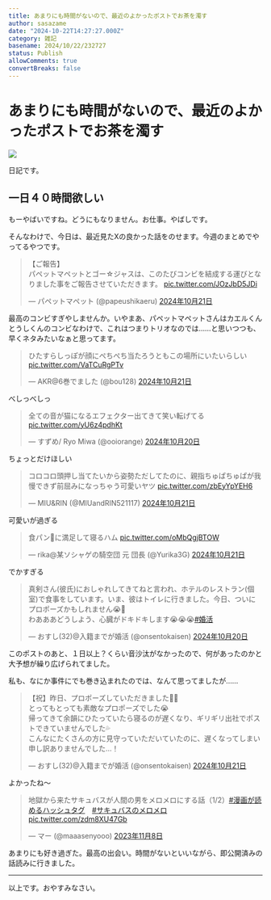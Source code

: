 ```yaml
---
title: あまりにも時間がないので、最近のよかったポストでお茶を濁す
author: sasazame
date: "2024-10-22T14:27:27.000Z"
category: 雑記
basename: 2024/10/22/232727
status: Publish
allowComments: true
convertBreaks: false
---
```

# あまりにも時間がないので、最近のよかったポストでお茶を濁す

![](https://cdn-ak.f.st-hatena.com/images/fotolife/s/sasazame/20230908/20230908202155.png)

日記です。

<!-- Extended Body -->

## 一日４０時間欲しい

もーやばいですね。どうにもなりません。お仕事。やばしです。

そんなわけで、今日は、最近見たXの良かった話をのせます。今週のまとめでやってるやつです。

> 【ご報告】  
> パペットマペットとゴー☆ジャスは、このたびコンビを結成する運びとなりました事をご報告させていただきます。 [pic.twitter.com/JOzJbD5JDi](https://t.co/JOzJbD5JDi)
> 
> — パペットマペット (@papeushikaeru) [2024年10月21日](https://twitter.com/papeushikaeru/status/1848257642868978008?ref_src=twsrc%5Etfw)

最高のコンビすぎやしませんか。いやまあ、パペットマペットさんはカエルくんとうしくんのコンビなわけで、これはつまりトリオなのでは……と思いつつも、早くネタみたいなぁと思ってます。

  

> ひたすらしっぽが顔にぺちぺち当たろうともこの場所にいたいらしい [pic.twitter.com/VaTCuRgPTv](https://t.co/VaTCuRgPTv)
> 
> — AKR@6巻でました (@bou128) [2024年10月21日](https://twitter.com/bou128/status/1848326979797610991?ref_src=twsrc%5Etfw)

べしっべしっ

  

> 全ての音が猫になるエフェクター出てきて笑い転げてる [pic.twitter.com/yU6z4pdhKt](https://t.co/yU6z4pdhKt)
> 
> — すずめ/ Ryo Miwa (@ooiorange) [2024年10月20日](https://twitter.com/ooiorange/status/1848145631883489363?ref_src=twsrc%5Etfw)

ちょっとだけほしい

  

> コロコロ頭押し当てたいから姿勢ただしてたのに、親指ちゅぱちゅぱが我慢できず前屈みになっちゃう可愛いヤツ [pic.twitter.com/zbEyYpYEH6](https://t.co/zbEyYpYEH6)
> 
> — MIU&RIN (@MIUandRIN521117) [2024年10月21日](https://twitter.com/MIUandRIN521117/status/1848300456491266456?ref_src=twsrc%5Etfw)

可愛いが過ぎる

  

> 食パン🍞に満足して寝るハム [pic.twitter.com/oMbQgjBTOW](https://t.co/oMbQgjBTOW)
> 
> — rika@某ソシャゲの騎空団 元 団長 (@Yurika3G) [2024年10月21日](https://twitter.com/Yurika3G/status/1848365345993838599?ref_src=twsrc%5Etfw)

でかすぎる

  

> 真剣さん(彼氏)におしゃれしてきてねと言われ、ホテルのレストラン(個室)で食事をしています。いま、彼はトイレに行きました。今日、ついにプロポーズかもしれません😭💍  
> わあああどうしよう、心臓がドキドキします😭😭😭[#婚活](https://twitter.com/hashtag/%E5%A9%9A%E6%B4%BB?src=hash&ref_src=twsrc%5Etfw)
> 
> — おすし(32)@入籍までが婚活 (@onsentokaisen) [2024年10月20日](https://twitter.com/onsentokaisen/status/1847940743442371069?ref_src=twsrc%5Etfw)

このポストのあと、１日以上？くらい音沙汰がなかったので、何があったのかと大予想が繰り広げられてました。

私も、なにか事件にでも巻き込まれたのでは、なんて思ってましたが……

> 【祝】昨日、プロポーズしていただきました💍💐  
> とってもとっても素敵なプロポーズでした😭  
> 帰ってきて余韻にひたっていたら寝るのが遅くなり、ギリギリ出社でポストできていませんでした💦  
> こんなにたくさんの方に見守っていただいていたのに、遅くなってしまい申し訳ありませんでした…！
> 
> — おすし(32)@入籍までが婚活 (@onsentokaisen) [2024年10月21日](https://twitter.com/onsentokaisen/status/1848346353686220951?ref_src=twsrc%5Etfw)

よかったね～

  

> 地獄から来たサキュバスが人間の男をメロメロにする話（1/2）[#漫画が読めるハッシュタグ](https://twitter.com/hashtag/%E6%BC%AB%E7%94%BB%E3%81%8C%E8%AA%AD%E3%82%81%E3%82%8B%E3%83%8F%E3%83%83%E3%82%B7%E3%83%A5%E3%82%BF%E3%82%B0?src=hash&ref_src=twsrc%5Etfw)　[#サキュバスのメロメロ](https://twitter.com/hashtag/%E3%82%B5%E3%82%AD%E3%83%A5%E3%83%90%E3%82%B9%E3%81%AE%E3%83%A1%E3%83%AD%E3%83%A1%E3%83%AD?src=hash&ref_src=twsrc%5Etfw) [pic.twitter.com/zdm8XU47Gb](https://t.co/zdm8XU47Gb)
> 
> — マー (@maaasenyooo) [2023年11月8日](https://twitter.com/maaasenyooo/status/1722197519575265726?ref_src=twsrc%5Etfw)

あまりにも好き過ぎた。最高の出会い。時間がないといいながら、即公開済みの話読みに行きました。

* * *

以上です。おやすみなさい。